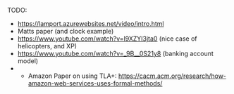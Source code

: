 TODO: 
- https://lamport.azurewebsites.net/video/intro.html
- Matts paper (and clock example)
- https://www.youtube.com/watch?v=l9XZYI3jta0 (nice case of helicopters, and XP)
- https://www.youtube.com/watch?v=_9B__0S21y8 (banking account model)
- - Amazon Paper on using TLA+: https://cacm.acm.org/research/how-amazon-web-services-uses-formal-methods/

